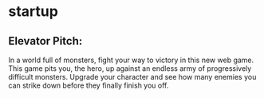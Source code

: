 # startup
## Elevator Pitch:
In a world full of monsters, fight your way to victory in this new web game. This game pits you, the hero, up against an endless army of progressively difficult monsters. Upgrade your character and see how many enemies you can strike down before they finally finish you off.
